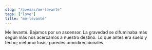 ```yaml
---
slug: "/poemas/me-levante"
tags: ["love"]
title: "me-levanté"
---
```

Me levanté. Bajamos por un ascensor. La gravedad se difuminaba más según más nos acercamos a nuestro destino. Lo que antes era suelo y techo; metamorfosis; paredes omnidireccionales.